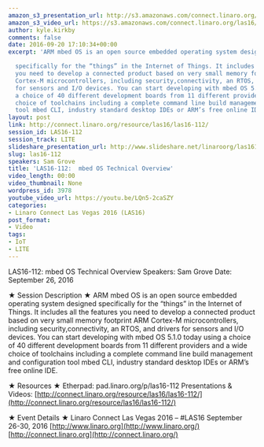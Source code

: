 ```yaml
---
amazon_s3_presentation_url: http://s3.amazonaws.com/connect.linaro.org/las16/Presentations/Monday/LAS16-112%20mbed%20OS%20Technical%20Overview.pdf
amazon_s3_video_url: https://s3.amazonaws.com/connect.linaro.org/las16/Videos/Monday/LAS16-112%20mbed%20OS%20Technical%20Overview.mp4
author: kyle.kirkby
comments: false
date: 2016-09-20 17:10:34+00:00
excerpt: 'ARM mbed OS is an open source embedded operating system designed

  specifically for the “things” in the Internet of Things. It includes all the features
  you need to develop a connected product based on very small memory footprint ARM
  Cortex-M microcontrollers, including security,connectivity, an RTOS, and drivers
  for sensors and I/O devices. You can start developing with mbed OS 5.1.0 today using
  a choice of 40 different development boards from 11 different providers and a wide
  choice of toolchains including a complete command line build management and configuration
  tool mbed CLI, industry standard desktop IDEs or ARM’s free online IDE.'
layout: post
link: http://connect.linaro.org/resource/las16/las16-112/
session_id: LAS16-112
session_track: LITE
slideshare_presentation_url: http://www.slideshare.net/linaroorg/las16112-mbed-os-technical-overview
slug: las16-112
speakers: Sam Grove
title: 'LAS16-112:  mbed OS Technical Overview'
video_length: 00:00
video_thumbnail: None
wordpress_id: 3978
youtube_video_url: https://youtu.be/LQn5-2caSZY
categories:
- Linaro Connect Las Vegas 2016 (LAS16)
post_format:
- Video
tags:
- IoT
- LITE
---
```


LAS16-112: mbed OS Technical Overview
Speakers: Sam Grove
Date: September 26, 2016

★ Session Description ★
ARM mbed OS is an open source embedded operating system designed
specifically for the “things” in the Internet of Things. It includes all the features you need to develop a connected product based on very small memory footprint ARM Cortex-M microcontrollers, including security,connectivity, an RTOS, and drivers for sensors and I/O devices. You can start developing with mbed OS 5.1.0 today using a choice of 40 different development boards from 11 different providers and a wide choice of toolchains including a complete command line build management and configuration tool mbed CLI, industry standard desktop IDEs or ARM’s free online IDE.

★ Resources ★
Etherpad: pad.linaro.org/p/las16-112
Presentations & Videos: [http://connect.linaro.org/resource/las16/las16-112/](http://connect.linaro.org/resource/las16/las16-112/)

★ Event Details ★
Linaro Connect Las Vegas 2016 – #LAS16
September 26-30, 2016
[http://www.linaro.org](http://www.linaro.org/)
[http://connect.linaro.org](http://connect.linaro.org/)
